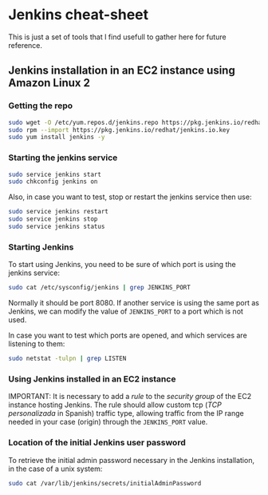 # Jenkins cheat-sheet

This is just a set of tools that I find usefull to gather here for future reference.

## Jenkins installation in an EC2 instance using Amazon Linux 2

### Getting the repo
```sh
sudo wget -O /etc/yum.repos.d/jenkins.repo https://pkg.jenkins.io/redhat/jenkins.repo
sudo rpm --import https://pkg.jenkins.io/redhat/jenkins.io.key
sudo yum install jenkins -y
```
### Starting the jenkins service
```sh
sudo service jenkins start
sudo chkconfig jenkins on
```
Also, in case you want to test, stop or restart the jenkins service then use:
```sh
sudo service jenkins restart
sudo service jenkins stop
sudo service jenkins status
```

### Starting Jenkins

To start using Jenkins, you need to be sure of which port is using the jenkins service:
```sh
sudo cat /etc/sysconfig/jenkins | grep JENKINS_PORT
```
Normally it should be port 8080. If another service is using the same port as Jenkins, we can modify the value of ```JENKINS_PORT``` 
to a port which is not used.

In case you want to test which ports are opened, and which services are listening to them:
```sh
sudo netstat -tulpn | grep LISTEN
```

### Using Jenkins installed in an EC2 instance

IMPORTANT: It is necessary to add a *rule* to the *security group* of the EC2 instance hosting Jenkins. The rule should allow custom tcp (_TCP personalizada_ in Spanish) traffic type, 
allowing traffic from the IP range needed in your case (origin) through the ```JENKINS_PORT``` value. 

### Location of the initial Jenkins user password

To retrieve the initial admin password necessary in the Jenkins installation, in the case of a unix system:
```sh
sudo cat /var/lib/jenkins/secrets/initialAdminPassword
```

